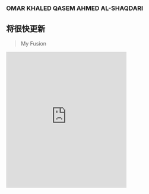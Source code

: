 ###  OMAR KHALED QASEM AHMED AL-SHAQDARI 
## 将很快更新
> My Fusion

<iframe src="https://myhub.autodesk360.com/ue28cacf9/shares/public/SH35dfcQT936092f0e43ac4ee58c3fa43881?mode=embed" width="324" height="368" allowfullscreen="true" webkitallowfullscreen="true" mozallowfullscreen="true"  frameborder="0"></iframe>
<h4><p style='text-align: left;'>
